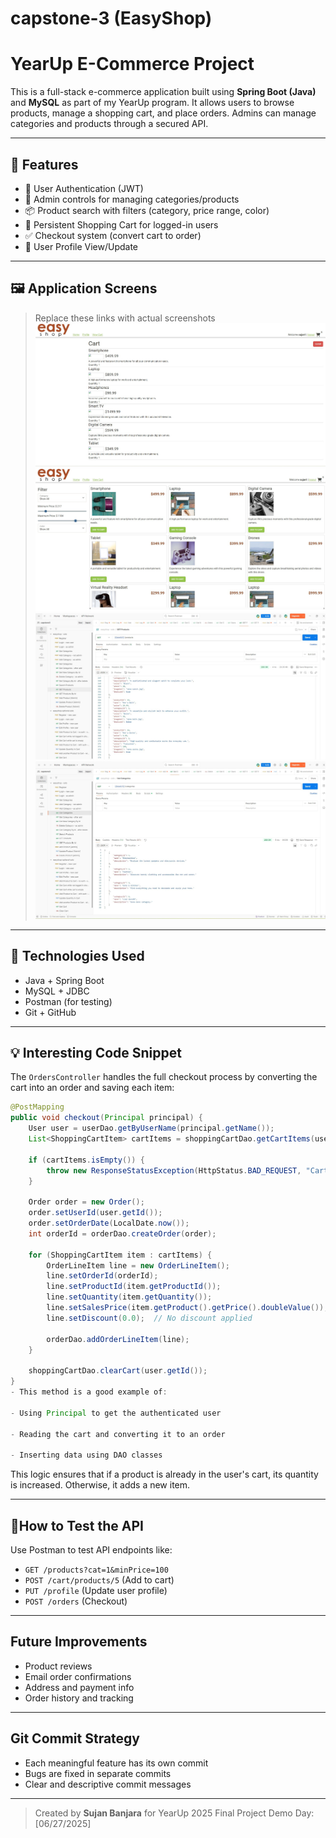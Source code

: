 # capstone-3 (EasyShop)

# YearUp E-Commerce Project

This is a full-stack e-commerce application built using **Spring Boot (Java)** and **MySQL** as part of my YearUp program. It allows users to browse products, manage a shopping cart, and place orders. Admins can manage categories and products through a secured API.

---

## 🚀 Features

* 🔐 User Authentication (JWT)
* 👤 Admin controls for managing categories/products
* 📦 Product search with filters (category, price range, color)
* 🛒 Persistent Shopping Cart for logged-in users
* ✅ Checkout system (convert cart to order)
* 📇 User Profile View/Update

---

## 🖼️ Application Screens

> Replace these links with actual screenshots
![addCart Testing Image](https://github.com/Sujan135/capstone-3/blob/d286f1bff1024e55b5a4634f80630dfd4cc471c7/added-to-cart.jpg)
![min&max Testing Image](https://github.com/Sujan135/capstone-3/blob/d286f1bff1024e55b5a4634f80630dfd4cc471c7/min-max-filter.jpg)
![postman-product Testing Image](https://github.com/Sujan135/capstone-3/blob/d286f1bff1024e55b5a4634f80630dfd4cc471c7/postman-products.jpg)
> ![postman-categories Testing Image](https://github.com/Sujan135/capstone-3/blob/d286f1bff1024e55b5a4634f80630dfd4cc471c7/postman-categories.jpg)


---

## 🔧 Technologies Used

* Java + Spring Boot
* MySQL + JDBC
* Postman (for testing)
* Git + GitHub

---

## 💡 Interesting Code Snippet

The `OrdersController` handles the full checkout process by converting the cart into an order and saving each item:

```java
@PostMapping
public void checkout(Principal principal) {
    User user = userDao.getByUserName(principal.getName());
    List<ShoppingCartItem> cartItems = shoppingCartDao.getCartItems(user.getId());

    if (cartItems.isEmpty()) {
        throw new ResponseStatusException(HttpStatus.BAD_REQUEST, "Cart is empty");
    }

    Order order = new Order();
    order.setUserId(user.getId());
    order.setOrderDate(LocalDate.now());
    int orderId = orderDao.createOrder(order);

    for (ShoppingCartItem item : cartItems) {
        OrderLineItem line = new OrderLineItem();
        line.setOrderId(orderId);
        line.setProductId(item.getProductId());
        line.setQuantity(item.getQuantity());
        line.setSalesPrice(item.getProduct().getPrice().doubleValue());
        line.setDiscount(0.0);  // No discount applied

        orderDao.addOrderLineItem(line);
    }

    shoppingCartDao.clearCart(user.getId());
}
- This method is a good example of:

- Using Principal to get the authenticated user

- Reading the cart and converting it to an order

- Inserting data using DAO classes
```

This logic ensures that if a product is already in the user's cart, its quantity is increased. Otherwise, it adds a new item.

---

## 🧪How to Test the API

Use Postman to test API endpoints like:

* `GET /products?cat=1&minPrice=100`
* `POST /cart/products/5` (Add to cart)
* `PUT /profile` (Update user profile)
* `POST /orders` (Checkout)

---

## Future Improvements

*  Product reviews
*  Email order confirmations
*  Address and payment info
*  Order history and tracking

---

##  Git Commit Strategy

* Each meaningful feature has its own commit
* Bugs are fixed in separate commits
* Clear and descriptive commit messages

---

>  Created by **Sujan Banjara** for YearUp 2025 Final Project
>  Demo Day: \[06/27/2025]
